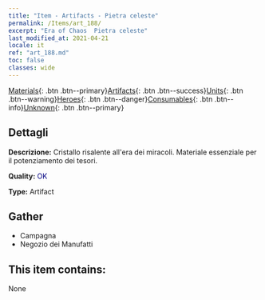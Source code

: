 ```yaml
---
title: "Item - Artifacts - Pietra celeste"
permalink: /Items/art_188/
excerpt: "Era of Chaos  Pietra celeste"
last_modified_at: 2021-04-21
locale: it
ref: "art_188.md"
toc: false
classes: wide
---
```

 [Materials](/it/Items/){: .btn .btn--primary}[Artifacts](/it/Items/Artifacts/){: .btn .btn--success}[Units](/it/Items/Units/){: .btn .btn--warning}[Heroes](/it/Items/Heroes/){: .btn .btn--danger}[Consumables](/it/Items/Consumables/){: .btn .btn--info}[Unknown](/it/Items/Unknown/){: .btn .btn--primary}

## Dettagli
 **Descrizione:** Cristallo risalente all'era dei miracoli. Materiale essenziale per il potenziamento dei tesori.

 **Quality:** <span style="color: #000080">OK</span>

 **Type:** Artifact

## Gather

*    Campagna 
*    Negozio dei Manufatti 

## This item contains:

  None

